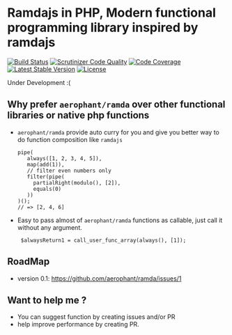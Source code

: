 # Ramdajs in PHP, Modern functional programming library inspired by ramdajs

[![Build Status](https://travis-ci.org/aerophant/ramda.svg?branch=master)](https://travis-ci.org/aerophant/ramda) 
[![Scrutinizer Code Quality](https://scrutinizer-ci.com/g/aerophant/ramda/badges/quality-score.png?b=master)](https://scrutinizer-ci.com/g/aerophant/ramda/?branch=master) 
[![Code Coverage](https://scrutinizer-ci.com/g/aerophant/ramda/badges/coverage.png?b=master)](https://scrutinizer-ci.com/g/aerophant/ramda/?branch=master) 
[![Latest Stable Version](https://poser.pugx.org/aerophant/ramda/v/stable)](https://packagist.org/packages/aerophant/ramda) 
[![License](https://poser.pugx.org/aerophant/ramda/license)](https://packagist.org/packages/aerophant/ramda)

Under Development :(

## Why prefer `aerophant/ramda` over other functional libraries or native php functions
- `aerophant/ramda` provide auto curry for you and give you better way to do function composition like `ramdajs`

      pipe(
         always([1, 2, 3, 4, 5]),
         map(add(1)),
         // filter even numbers only
         filter(pipe(
           partialRight(modulo(), [2]),
           equals(0)
         ))
      )();
      // => [2, 4, 6]
      
- Easy to pass almost of `aerophant/ramda` functions as callable, just call it without any argument.

       $alwaysReturn1 = call_user_func_array(always(), [1]);
      
## RoadMap
- version 0.1: https://github.com/aerophant/ramda/issues/1
    
## Want to help me ?
- You can suggest function by creating issues and/or PR
- help improve performance by creating PR.
